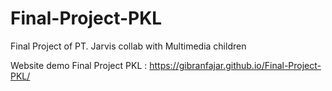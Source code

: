 # Final-Project-PKL
Final Project of PT. Jarvis collab with Multimedia children

Website demo Final Project PKL : https://gibranfajar.github.io/Final-Project-PKL/
